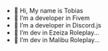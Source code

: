 - 👋 Hi, My name is Tobias
- 👀 I’m a developer in Fivem
- 💙 I’m a developer in Discord.js
- 🛬 I’m dev in Ezeiza Roleplay...
- 🌴 I’m dev in Malibu Roleplay...

